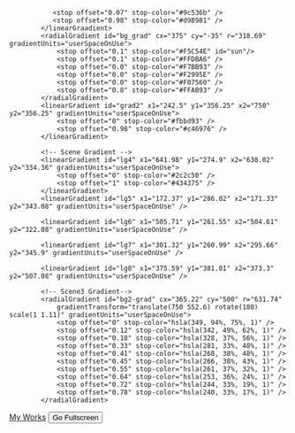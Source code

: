 <!DOCTYPE html>
<html lang="en" >
<head>
    <meta charset="UTF-8">
    <title> Parallax scroll </title>
    <meta name="viewport" content="width=device-width, initial-scale=1"><link rel="stylesheet" href="./style.css">
   
</head>
<body>
    <!-- partial:index.partial.html-->
    <svg xmlns="http://www.w3.org/2000/svg" xmnls:xlink="http://www.w3.org/1999/xlink" viewBox="0 0 750 500" preserveAspectRatio="xMidMax slice" />
        <defs>
            <!-- Scene 1 Gradient -->
            <linearGraadient id="grad1" x1="-154.32" y1="263.27" x2="-154.32" y2="373.3"
               gradienTransform="matrix(-1, 0, 0, 1.36, 231.36, -100.14)" gradientUnits="userSpaceOnUse" >

               <stop offset="0.07" stop-color="#9c536b" />
               <stop offset="0.98" stop-color="#d98981" />
            </linearGraadient>
            <radialGradient id="bg_grad" cx="375" cy="-35" r="318.69" gradientUnits="userSpaceOnUse">
                <stop offset="0.1" stop-color="#F5C54E" id="sun"/>
                <stop offset="0.1" stop-color="#FFDBA6" />
                <stop offset="0.0" stop-color="#F7BB93" />
                <stop offset="0.0" stop-color="#F2995E" />
                <stop offset="0.0" stop-color="#F07560" />
                <stop offset="0.8" stop-color="#FFAB93" />
            </radialGradient>
            <linearGradient id="grad2" x1="242.5" y1="356.25" x2="750" y2="356.25" gradientUnits="userSpaceOnUse">
                <stop offset="0" stop-color="#fbbd93" />
                <stop offset="0.98" stop-color="#c46976" />
            </linearGradient>
<linearGradient id="grad3" x1="467.26" y1="500" x2="467.26" y2="225.47" gradientUnits="userSpaceOnUse">
                <stop offset="0.01" stop-color="#ffb8bd" />
                <stop offset="1" stop-color="#914d64" />
            </linearGradient>
            <linearGradient id="grad4" x1="216.56" y1="227.64" x2="191.14" y2="600.82" gradientUnits="userSpaceOnUse">
                <stop offset="0" stop-color="#70375a" />
                <stop offset="0.96" stop-color="#8a6e95" />
            </linearGradient>
            <linearGradient id="grad5" x1="1" y1="413.12" x2="340.58" y2="413.12" gradientUnits="userSpaceOnUse">
                <stop offset="0" stop-color="#433d6c" />
                <stop offset="1" stop-color="#392e54" />
            </linearGradient>
            <linearGradient id="grad6" x1="454.13" y1="295.96" x2="454.13" y2="498.93" gradientUnits="userSpaceOnUse">
                <stop offset="0" stop-color="#2b2850" />
                <stop offset="0.99" stop-color="#563a6a" />
            </linearGradient>
            <linearGradient id="grad7" x1="434.38" y1="391.96" x2="474.27" y2="516.33" gradientUnits="userSpaceOnUse">
                <stop offset="0.3" stop-color="#1c1b38" />
                <stop offset="0.38" stop-color="#201e3e" />
                <stop offset="0.9" stop-color="#383263" />
            </linearGradient>
            <linearGradient id="grad8" x1="259.18" y1="335.54" x2="213.65" y2="500.39" gradientUnits="userSpaceOnUse">
                <stop offset="0" stop-color="#0e0a1a" />
                <stop offset="0.3" stop-color="#100d1f" />
                <stop offset="0.64" stop-color="#17142c" />
                <stop offset="0.95" stop-color="#201f3f" />
            </linearGradient>
            <linearGradient id="grad9" x1="508.16" y1="321.39" x2="726.97" y2="623.69" gradientUnits="userSpaceOnUse">
                <stop offset="0.01" stop-color="#120e22" />
                <stop offset="1" stop-color="#221d42" />
            </linearGradient>

            <!-- Scene Gradient -->
            <linearGradient id="lg4" x1="641.98" y1="274.9" x2="638.02" y2="334.36" gradientUnits="userSpaceOnUse">
                <stop offset="0" stop-color="#2c2c50" />
                <stop offset="1" stop-color="#434375" />
            </linearGradient>
            <linearGradient id="lg5" x1="172.37" y1="286.02" x2="171.33" y2="343.08" gradientUnits="userSpaceOnUse" />
            
            <linearGradient id="lg6" x1="505.71" y1="261.55" x2="504.61" y2="322.08" gradientUnits="userSpaceOnUse" />
            
            <linearGradient id="lg7" x1="301.32" y1="260.99" x2="295.66" y2="345.9" gradientUnits="userSpaceOnUse" />

            <linearGradient id="lg8" x1="375.59" y1="381.01" x2="373.3" y2="507.08" gradientUnits="userSpaceOnUse" />

            <!-- Scene3 Gradient-->
            <radialGradient id="bg2-grad" cx="365.22" cy="500" r="631.74"
                gradientTransform="translate(750 552.6) rotate(180) scale(1 1.11)" gradientUnits="userSpaceOnUse">
                <stop offset="0" stop-color="hsla(349, 94%, 75%, 1)" />
                <stop offset="0.12" stop-color="hsla(342, 49%, 62%, 1)" />
                <stop offset="0.18" stop-color="hsla(328, 37%, 56%, 1)" />
                <stop offset="0.33" stop-color="hsla(281, 33%, 48%, 1)" />
                <stop offset="0.41" stop-color="hsla(268, 38%, 48%, 1)" />
                <stop offset="0.45" stop-color="hsla(266, 38%, 43%, 1)" />
                <stop offset="0.55" stop-color="hsla(261, 37%, 32%, 1)" />
                <stop offset="0.64" stop-color="hsla(253, 36%, 24%, 1)" />
                <stop offset="0.72" stop-color="hsla(244, 33%, 19%, 1)" />
                <stop offset="0.78" stop-color="hsla(240, 33%, 17%, 1)" />
            </radialGradient>

<div class="scrollElement"></div>

<a href="https://codepen.io/nothing4us/pens/public" target="_blank" class="btn btn_works">My Works</a>
<button class="btn" id="fullscr">Go Fullscreen</button>
<!-- Partial-->
  <script src='https//cdnjs.cloudflare.com/ajax/libs/gsap/3.3.4/gsap.min.js'></script>
  <script src='https//cdnjs.cloudflare.com/ajax/libs/gsap/3.3.4/ScrollTrigger.min.js'></script><script src="./script.js"></script>
  
</body>
</html>
